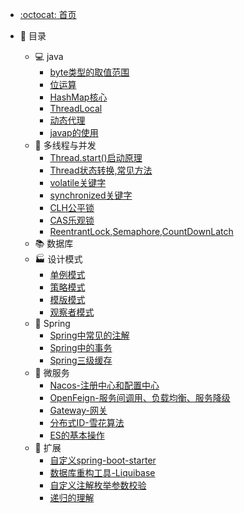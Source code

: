 - [:octocat: 首页](/README)
- :memo: 目录

  - 💻 java
    - [byte类型的取值范围](https://sunhhw.github.io/#/md/idea-plugin/java/2022-03-12-byte类型的取值范围.md)
    - [位运算](https://sunhhw.github.io/#/md/idea-plugin/java/2022-02-12-位运算.md)
    - [HashMap核心](https://sunhhw.github.io/#/md/idea-plugin/java/2022-03-12-HashMap.md)
    - [ThreadLocal](https://sunhhw.github.io/#/md/idea-plugin/java/2022-03-19-ThreadLocal.md)
    - [动态代理](https://sunhhw.github.io/#/md/idea-plugin/java/2022-04-16-动态代理.md)
    - [javap的使用](https://sunhhw.github.io/#/md/idea-plugin/java/2022-05-07-javap使用.md)
  - 🔀 多线程与并发
    - [Thread.start()启动原理](https://sunhhw.github.io/#/md/idea-plugin/thread/2022-04-19-Thread.start()启动原理.md)
    - [Thread状态转换,常见方法](https://sunhhw.github.io/#/md/idea-plugin/thread/2022-04-20-Thread状态转换,常用方法.md)
    - [volatile关键字](https://sunhhw.github.io/#/md/idea-plugin/thread/2022-04-15-volatile.md)
    - [synchronized关键字](https://sunhhw.github.io/#/md/idea-plugin/thread/2022-05-08-synchronized.md)
    - [CLH公平锁](https://sunhhw.github.io/#/md/idea-plugin/thread/2022-05-10-CLH公平锁.md)
    - [CAS乐观锁](https://sunhhw.github.io/#/md/idea-plugin/thread/2022-05-11-CAS乐观锁.md)
    - [ReentrantLock,Semaphore,CountDownLatch](https://sunhhw.github.io/#/md/idea-plugin/thread/2022-05-08-ReentrantLock.md)
  - 📚 数据库
  - 🏭 设计模式
    - [单例模式](https://sunhhw.github.io/#/md/idea-plugin/设计模式/2022-03-08-单例模式.md)
    - [策略模式](https://sunhhw.github.io/#/md/idea-plugin/设计模式/2022-03-08-策略模式.md)
    - [模版模式](https://sunhhw.github.io/#/md/idea-plugin/设计模式/2022-03-09-模版模式.md)
    - [观察者模式](https://sunhhw.github.io/#/md/idea-plugin/设计模式/2022-03-24-观察者模式.md)
  - 🌿 Spring
    - [Spring中常见的注解]( https://sunhhw.github.io/#/md/idea-plugin/spring/2022-03-06-Spring中常见注解.md )
    - [Spring中的事务](https://sunhhw.github.io/#/md/idea-plugin/spring/2022-03-06-Spring中事务问题.md)
    - [Spring三级缓存](https://sunhhw.github.io/#/md/idea-plugin/spring/2022-04-08-Spring三级缓存.md)
  - :leaves: 微服务
    - [Nacos-注册中心和配置中心](https://sunhhw.github.io/#/md/idea-plugin/cloud/2022-03-25-Nacos.md)
    - [OpenFeign-服务间调用、负载均衡、服务降级](https://sunhhw.github.io/#/md/idea-plugin/cloud/2022-03-25-OpenFeign.md)
    - [Gateway-网关](https://sunhhw.github.io/#/md/idea-plugin/cloud/2022-03-25-Gateway.md)
    - [分布式ID-雪花算法](https://sunhhw.github.io/#/md/idea-plugin/cloud/2022-03-08-雪花算法.md)
    - [ES的基本操作](https://sunhhw.github.io/#/md/idea-plugin/cloud/2022-06-02-ES.md)
  - 🚌 扩展
    - [自定义spring-boot-starter](https://sunhhw.github.io/#/md/idea-plugin/other/2022-03-22-自定义starter.md)
    - [数据库重构工具-Liquibase](https://sunhhw.github.io/#/md/idea-plugin/other/2022-04-01-Liquibase.md)
    - [自定义注解枚举参数校验](https://sunhhw.github.io/#/md/idea-plugin/other/2022-04-13-自定义注解参数枚举校验.md)
    - [递归的理解](https://sunhhw.github.io/#/md/idea-plugin/other/2022-04-14-递归的理解.md)

